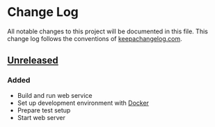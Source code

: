 # Change Log
All notable changes to this project will be documented in this file. This
change log follows the conventions of [keepachangelog.com].

## [Unreleased]
### Added
- Build and run web service
- Set up development environment with [Docker]
- Prepare test setup
- Start web server

[keepachangelog.com]: http://keepachangelog.com/
[Docker]: https://www.docker.com

[Unreleased]: https://github.com/codebeige/kakeibo/compare/0.1.1...HEAD
